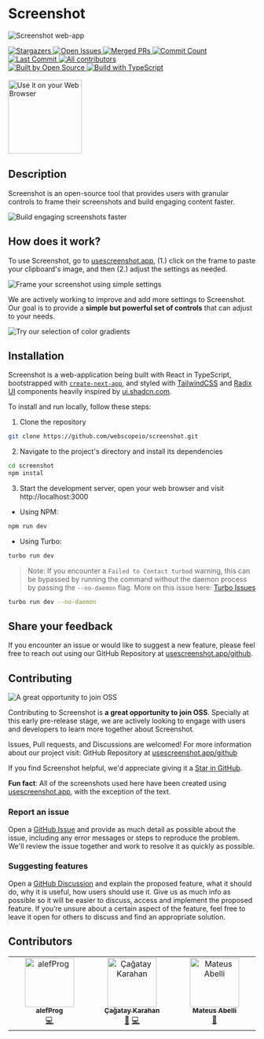 # Screenshot

![Screenshot web-app](https://usescreenshot.app/home.png)

<!-- STAT BADGES - Do not remove or modify this section -->
<div>
<a href="https://github.com/webscopeio/screenshot/stargazers" target="_blank">
  <img alt="Stargazers" src="https://flat.badgen.net/github/stars/webscopeio/screenshot" />
</a>
<a href="https://github.com/webscopeio/screenshot/issues" target="_blank">
  <img alt="Open Issues" src="https://flat.badgen.net/github/open-issues/webscopeio/screenshot" />
</a>
<a href="https://github.com/webscopeio/screenshot/pulls" target="_blank">
  <img alt="Merged PRs" src="https://flat.badgen.net/github/merged-prs/webscopeio/screenshot" />
</a>
<a href="https://github.com/webscopeio/screenshot/commits/main" target="_blank">
  <img alt="Commit Count" src="https://flat.badgen.net/github/commits/webscopeio/screenshot/main" />
</a>
<a href="https://github.com/webscopeio/screenshot/commits/main" target="_blank">
  <img alt="Last Commit" src="https://flat.badgen.net/github/last-commit/webscopeio/screenshot/main" />
</a>
<a href="#contributors">
  <img alt="All contributors" src="https://flat.badgen.net/github/contributors/webscopeio/screenshot" />
</a>
</div>

<!-- GENERAL BADGES - Do not remove or modify this section -->
<div>
<a href="https://github.com/webscopeio/screenshot">
  <img alt="Built by Open Source" src="https://flat.badgen.net/badge/built%20by/Open%20Source/red?icon=heart" />
</a>
<a href="https://github.com/webscopeio/screenshot">
  <img alt="Build with TypeScript" src="https://flat.badgen.net/badge/built%20with/TypeScript/blue?icon=GitHub" />
</a>
</div>

<br/>

<a href="https://usescreenshot.app/" target="_blank">
<img alt="Use it on your Web Browser" src="https://usescreenshot.app/web-app-badge.png" width="150px" height="auto">
</a>

## Description

Screenshot is an open-source tool that provides users with granular controls to frame their screenshots and build engaging content faster.

![Build engaging screenshots faster](https://usescreenshot.app/teasers/Slide-0.png)

## How does it work?

To use Screenshot, go to [usescreenshot.app](https://usescreenshot.app), (1.) click on the frame to paste your clipboard's image, and then (2.) adjust the settings as needed.

![Frame your screenshot using simple settings](https://usescreenshot.app/teasers/Slide-1.png)

We are actively working to improve and add more settings to Screenshot. Our goal is to provide a **simple but powerful set of controls** that can adjust to your needs.

![Try our selection of color gradients](https://usescreenshot.app/teasers/Slide-2.png)

## Installation

Screenshot is a web-application being built with React in TypeScript, bootstrapped with [`create-next-app`](https://github.com/vercel/next.js/tree/canary/packages/create-next-app), and styled with [TailwindCSS](https://tailwindcss.com/) and [Radix UI](https://www.radix-ui.com/) components heavily inspired by [ui.shadcn.com](https://ui.shadcn.com/).

To install and run locally, follow these steps:

1. Clone the repository

```bash
git clone https://github.com/webscopeio/screenshot.git
```

2. Navigate to the project's directory and install its dependencies

```bash
cd screenshot
npm instal
```

3. Start the development server, open your web browser and visit http://localhost:3000

- Using NPM:

```bash
npm run dev
```

- Using Turbo:

```bash
turbo run dev
```

> Note: If you encounter a `Failed to Contact turbod` warning, this can be bypassed by running the command without the daemon process by passing the `--no-daemon` flag. More on this issue here: [Turbo Issues](https://github.com/vercel/turbo/issues/2034)

```bash
turbo run dev --no-daemon
```

## Share your feedback

If you encounter an issue or would like to suggest a new feature, please feel free to reach out using our GitHub Repository at [usescreenshot.app/github](https://usescreenshot.app/github).

## Contributing

![A great opportunity to join OSS](https://usescreenshot.app/teasers/Slide-3.png)

Contributing to Screenshot is **a great opportunity to join OSS**. Specially at this early pre-release stage, we are actively looking to engage with users and developers to learn more together about Screenshot.

Issues, Pull requests, and Discussions are welcomed! For more information about our project visit: GitHub Repository at [usescreenshot.app/github](https://usescreenshot.app/github)

If you find Screenshot helpful, we'd appreciate giving it a [Star in GitHub](https://github.com/webscopeio/screenshot/stargazers).

**Fun fact**: All of the screenshots used here have been created using [usescreenshot.app](https://usescreenshot.app), with the exception of the text.

### Report an issue

Open a [GitHub Issue](https://github.com/webscopeio/screenshot/issues/new) and provide as much detail as possible about the issue, including any error messages or steps to reproduce the problem. We'll review the issue together and work to resolve it as quickly as possible.

### Suggesting features

Open a [GitHub Discussion](https://github.com/webscopeio/screenshot/discussions/new/choose) and explain the proposed feature, what it should do, why it is useful, how users should use it. Give us as much info as possible so it will be easier to discuss, access and implement the proposed feature. If you’re unsure about a certain aspect of the feature, feel free to leave it open for others to discuss and find an appropriate solution.

## Contributors

<!-- ALL-CONTRIBUTORS-LIST:START - Do not remove or modify this section -->
<!-- prettier-ignore-start -->
<!-- markdownlint-disable -->
<table>
  <tbody>
    <tr>
      <td align="center" valign="top" width="14.28%"><a href="https://github.com/alefDev-prog"><img src="https://avatars.githubusercontent.com/u/114575583?v=4?s=100" width="100px;" alt="alefProg"/><br /><sub><b>alefProg</b></sub></a><br /><a href="https://github.com/webscopeio/screenshot/commits?author=alefDev-prog" title="Code">💻</a></td>
      <td align="center" valign="top" width="14.28%"><a href="http://kodbilen.com"><img src="https://avatars.githubusercontent.com/u/7461799?v=4?s=100" width="100px;" alt="Çağatay Karahan"/><br /><sub><b>Çağatay Karahan</b></sub></a><br /><a href="#ideas-kodbilenadam" title="Ideas, Planning, & Feedback">🤔</a> <a href="https://github.com/webscopeio/screenshot/commits?author=kodbilenadam" title="Code">💻</a></td>
      <td align="center" valign="top" width="14.28%"><a href="https://mateusabelli.github.io/"><img src="https://avatars.githubusercontent.com/u/43862225?v=4?s=100" width="100px;" alt="Mateus Abelli"/><br /><sub><b>Mateus Abelli</b></sub></a><br /><a href="#ideas-mateusabelli" title="Ideas, Planning, & Feedback">🤔</a></td>
    </tr>
  </tbody>
</table>

<!-- markdownlint-restore -->
<!-- prettier-ignore-end -->

<!-- ALL-CONTRIBUTORS-LIST:END -->
<!-- prettier-ignore-start -->
<!-- markdownlint-disable -->

<!-- markdownlint-restore -->
<!-- prettier-ignore-end -->

<!-- ALL-CONTRIBUTORS-LIST:END -->
